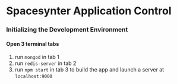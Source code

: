# Spacesynter Application Control

### Initializing the Development Environment
#### Open 3 terminal tabs
1. run `mongod` in tab 1
1. run `redis-server` in tab 2
1. run `npm start` in tab 3 to build the app and launch a server at `localhost:9000`
